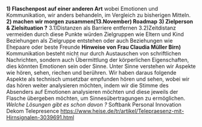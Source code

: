 **1) Flaschenpost auf einer anderen Art**
    wobei Emotionen und Kommunikation,
    wir anders behandeln, im Vergleich
    zu bisherigen Mitteln.
**2) machen wir morgen zusammen(13.November) Roadmap**
**3) Zielperson & Zielsituation ?**
    3.1)Distanzen als Barriere entfernen
    3.2)Zeitdistanz vermeiden
    durch diese Punkte würden Zielgruppen
    wie Eltern und Kind Beziehungen als
    Zielgruppe entstehen oder auch
    Beziehungen wie Ehepaare oder beste
    Freunde
**Hinweise von Frau Claudia Müller Birn)**
        Kommunikation besteht nicht nur durch Austauschen von schriftlichen
        Nachrichten, sondern auch Übermittlung der körperlichen Eigenschaften,
        dies könnten Emotionen sein oder Sinne. Unter Sinne verstehen wir
        Aspekte wie hören, sehen, riechen und berühren.
        Wir haben daraus folgende Aspekte als technisch umsetzbar empfunden
        hören und sehen, wobei wir das hören weiter analysieren möchten, indem
        wir die Stimme des Absenders auf Emotionen analysieren möchten und diese
        jeweils der Flasche übergeben möchten, um Sinnesübertragungen zu
        ermöglichen.
    *Welche Lösungen gibt es schon davon ?*
        Softbank Personal Innovation
        Dekom Telepresence
        https://www.heise.de/tr/artikel/Telepraesenz-mit-Hirnsignalen-3039691.html  
